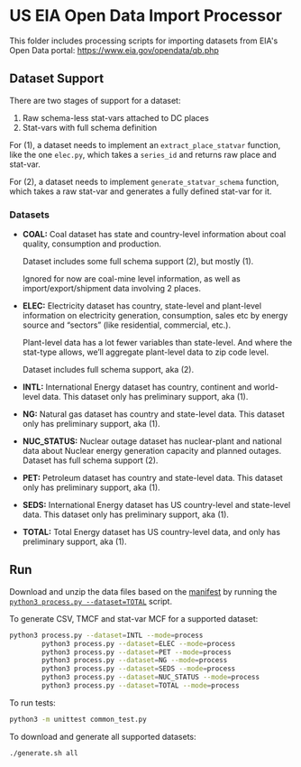 
# US EIA Open Data Import Processor

This folder includes processing scripts for importing datasets from EIA's Open
Data portal: https://www.eia.gov/opendata/qb.php

## Dataset Support

There are two stages of support for a dataset:
1. Raw schema-less stat-vars attached to DC places
2. Stat-vars with full schema definition

For (1), a dataset needs to implement an `extract_place_statvar` function, like
the one `elec.py`, which takes a `series_id` and returns raw place and stat-var.

For (2), a dataset needs to implement `generate_statvar_schema` function, which
takes a raw stat-var and generates a fully defined stat-var for it.

### Datasets

* **COAL:** Coal dataset has state and country-level information about coal
  quality, consumption and production.

  Dataset includes some full schema support (2), but mostly (1).

  Ignored for now are coal-mine level information, as well as
  import/export/shipment data involving 2 places.

* **ELEC:** Electricity dataset has country, state-level and plant-level
  information on electricity generation, consumption, sales etc by energy source
  and “sectors” (like residential, commercial, etc.).

  Plant-level data has a lot fewer variables than state-level. And where the
  stat-type allows, we’ll aggregate plant-level data to zip code level.

  Dataset includes full schema support, aka (2).

* **INTL:** International Energy dataset has country, continent and world-level
  data. This dataset only has preliminary support, aka (1).

* **NG:** Natural gas dataset has country and state-level data. This dataset
  only has preliminary support, aka (1).

* **NUC_STATUS:** Nuclear outage dataset has nuclear-plant and national data about
  Nuclear energy generation capacity and planned outages.  Dataset has full
  schema support (2).

* **PET:** Petroleum dataset has country and state-level data. This dataset only
  has preliminary support, aka (1).

* **SEDS:** International Energy dataset has US country-level and state-level
  data. This dataset only has preliminary support, aka (1).

* **TOTAL:** Total Energy dataset has US country-level data, and only has
  preliminary support, aka (1).

## Run

Download and unzip the data files based on the
[manifest](https://api.eia.gov/bulk/manifest.txt) by running the
[`python3 process.py --dataset=TOTAL`](https://github.com/datacommonsorg/data/blob/master/scripts/us_eia/opendata/process.py)
script.

To generate CSV, TMCF and stat-var MCF for a supported dataset:

```bash
python3 process.py --dataset=INTL --mode=process
        python3 process.py --dataset=ELEC --mode=process
        python3 process.py --dataset=PET --mode=process
        python3 process.py --dataset=NG --mode=process
        python3 process.py --dataset=SEDS --mode=process
        python3 process.py --dataset=NUC_STATUS --mode=process
        python3 process.py --dataset=TOTAL --mode=process
```


To run tests:

```bash
python3 -m unittest common_test.py
```

To download and generate all supported datasets:

```bash
./generate.sh all
```
